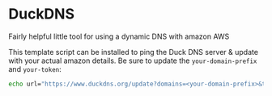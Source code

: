 # DuckDNS

Fairly helpful little tool for using a dynamic DNS with amazon AWS

This template script can be installed to ping the Duck DNS server & update with your actual amazon details.  Be sure to update the `your-domain-prefix` and `your-token`:
```bash
echo url="https://www.duckdns.org/update?domains=<your-domain-prefix>&token=<your-token>&ip=" | curl -k -o ~/duckdns/duck.log -K -
```
